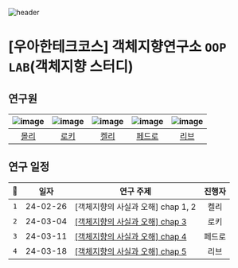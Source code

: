 ![header](https://capsule-render.vercel.app/api?type=waving&height=250&color=timeGradient&text=OOP_LAB&fontAlign=72)

# [우아한테크코스] 객체지향연구소 `OOP LAB`(객체지향 스터디)

## 연구원

| ![image](https://avatars.githubusercontent.com/u/102847513?v=4) | ![image](https://avatars.githubusercontent.com/u/58177929?v=4) | ![image](https://avatars.githubusercontent.com/u/104609807?v=4) | ![image](https://avatars.githubusercontent.com/u/31981462?v=4) | ![image](https://avatars.githubusercontent.com/u/131349867?v=4) |
| :-------------------------------------------------------------: | :------------------------------------------------------------: | :-------------------------------------------------------------: | :------------------------------------------------------------: | :-------------------------------------------------------------: |
|               [몰리](https://github.com/jminkkk)                |              [로키](https://github.com/HaiSeong)               |               [켈리](https://github.com/kelly6bf)               |              [페드로](https://github.com/hw0603)               |              [리브](https://github.com/Minjoo522)               |

## 연구 일정

| 📝  |   일자   | 연구 주제                                                                                                                                                                                                                                                                                                       | 진행자 |
| :-: | :------: | --------------------------------------------------------------------------------------------------------------------------------------------------------------------------------------------------------------------------------------------------------------------------------------------------------------- | :----: |
| `1` | 24-02-26 | [객체지향의 사실과 오해] chap 1, 2                                                                                                                                                                                                                                                                              |  켈리  |
| `2` | 24-03-04 | [[객체지향의 사실과 오해] chap 3](https://github.com/Minjoo522/-wooteco-OOP_LAB/blob/main/01_%EA%B0%9D%EC%B2%B4%EC%A7%80%ED%96%A5%EC%9D%98_%EC%82%AC%EC%8B%A4%EA%B3%BC_%EC%98%A4%ED%95%B4/chap_03.md)                                                                                                           |  로키  |
| `3` | 24-03-11 | [[객체지향의 사실과 오해] chap 4](https://github.com/Minjoo522/-wooteco-OOP_LAB/blob/main/01_%EA%B0%9D%EC%B2%B4%EC%A7%80%ED%96%A5%EC%9D%98_%EC%82%AC%EC%8B%A4%EA%B3%BC_%EC%98%A4%ED%95%B4/chap_04.md)                                                                                                           | 페드로 |
| `4` | 24-03-18 | [[객체지향의 사실과 오해] chap 5](https://github.com/Minjoo522/-wooteco-OOP_LAB/blob/main/01_%EA%B0%9D%EC%B2%B4%EC%A7%80%ED%96%A5%EC%9D%98_%EC%82%AC%EC%8B%A4%EA%B3%BC_%EC%98%A4%ED%95%B4/%EC%9E%90%EC%9C%A8%EC%A0%81%EC%9D%B8_%EA%B0%9D%EC%B2%B4%EB%A5%BC_%EB%A7%8C%EB%93%9C%EB%8A%94_%EC%97%AC%EC%A0%95.pptx) |  리브  |
